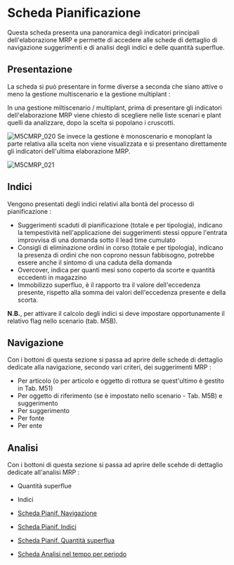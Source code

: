 # Scheda Pianificazione
Questa scheda presenta una panoramica degli indicatori principali dell'elaborazione MRP e permette di accedere alle schede di dettaglio di navigazione suggerimenti e di analisi degli indici e delle quantità superflue.

## Presentazione
La scheda si può presentare in forme diverse a seconda che siano attive o meno la gestione multiscenario e la gestione multiplant : 

In una gestione miltiscenario / multiplant, prima di presentare gli indicatori dell'elaborazione MRP viene chiesto di scegliere nelle liste scenari e plant quelli da analizzare, dopo la scelta si popolano i cruscotti.

![M5CMRP_020](http://doc.smeup.com/immagini/MBDOC_SCH-M5CMRP/M5CMRP_020.png)
Se invece la gestione è monoscenario e monoplant la parte relativa alla scelta non viene visualizzata e si presentano direttamente gli indicatori dell'ultima elaborazione MRP.

![M5CMRP_021](http://doc.smeup.com/immagini/MBDOC_SCH-M5CMRP/M5CMRP_021.png)
## Indici
Vengono presentati degli indici relativi alla bontà del processo di pianificazione : 

- Suggerimenti scaduti di pianificazione (totale e per tipologia), indicano la tempestività nell'applicazione dei suggerimenti stessi oppure l'entrata improvvisa di una domanda sotto il lead time cumulato
- Consigli di eliminazione ordini in corso (totale e per tipologia), indicano la presenza di ordini che non coprono nessun fabbisogno, potrebbe essere anche il sintomo di una caduta della domanda
- Overcover, indica per quanti mesi sono coperto da scorte e quantità eccedenti in magazzino
- Immobilizzo superfluo, è il rapporto tra il valore dell'eccedenza presente, rispetto alla somma dei valori dell'eccedenza presente e della scorta.

**N.B.**, per attivare il calcolo degli indici si deve impostare opportunamente il relativo flag nello scenario (tab. M5B).

## Navigazione
Con i bottoni di questa sezione si passa ad aprire delle schede di dettaglio dedicate alla navigazione, secondo vari criteri, dei suggerimenti MRP : 

- Per articolo (o per articolo e oggetto di rottura se quest'ultimo è gestito in Tab. M51)
- Per oggetto di riferimento (se è impostato nello scenario - Tab. M5B) e suggerimento
- Per suggerimento
- Per fonte
- Per ente


## Analisi
Con i bottoni di questa sezione si passa ad aprire delle scehde di dettaglio dedicate all'analisi MRP : 

- Quantità superflue
- Indici



- [Scheda Pianif. Navigazione](Sorgenti/MB/SCP_SCH/M5CMRP_N)
- [Scheda Pianif. Indici](Sorgenti/MB/SCP_SCH/M5CMRP_I)
- [Scheda Pianif. Quantità superflua](Sorgenti/MB/SCP_SCH/M5CMRP_A)
- [Scheda Analisi nel tempo per periodo](Sorgenti/MB/SCP_SCH/M5)
